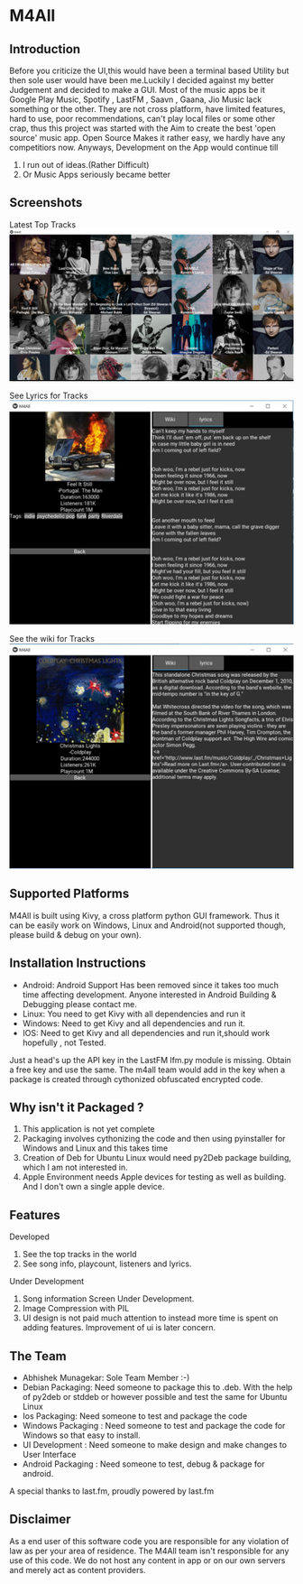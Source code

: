 M4All
=====

Introduction
------------
Before you criticize the UI,this would have been a terminal based Utility but then sole user would have been me.Luckily I decided against my better Judgement and decided to make a GUI. Most of the music apps be it Google Play Music, Spotify , LastFM , Saavn , Gaana, Jio Music lack something or the other. They are not cross platform, have limited features, hard to use, poor recommendations, can't play local files or some other crap, thus this project was started with the Aim to create the best 'open source' music app. Open Source Makes it rather easy, we hardly have any competitiors now. Anyways, Development on the App would continue till 
 1. I run out of ideas.(Rather Difficult)
 2. Or Music Apps seriously became better


Screenshots
------------
Latest Top Tracks
![Screenshot](https://github.com/munagekar/m4all/blob/master/toptrackscreen.jpg)

See Lyrics for Tracks
![Screenshot](https://github.com/munagekar/m4all/blob/master/songinfolyrics.jpg)

See the wiki for Tracks
![Screenshot](https://github.com/munagekar/m4all/blob/master/songinfowiki.jpg)


Supported Platforms
-------------------
M4All is built using Kivy, a cross platform python GUI framework. Thus it can be easily work on Windows, Linux and Android(not supported though, please build & debug on your own).

Installation Instructions
-------------------------

 - Android: Android Support Has been removed since it takes too much time affecting development. Anyone interested in Android Building & Debugging please contact me.
 - Linux: You need to get Kivy with all dependencies and run it
 - Windows: Need to get Kivy and all dependencies and run it.
 - IOS: Need to get Kivy and all dependencies and run it,should work hopefully , not Tested.
 
 Just a head's up the API key in the LastFM lfm.py module is missing. Obtain a free key and use the same. The m4all team would add in the key when a package is created through cythonized obfuscated encrypted code.
 
Why isn't it Packaged ?
-------------------------
 1. This application is not yet complete
 2. Packaging involves cythonizing the code and then using pyinstaller for Windows and Linux and this takes time
 3. Creation of Deb for Ubuntu Linux would need py2Deb package building, which I am not interested in.
 4. Apple Environment needs Apple devices for testing as well as building. And I don't own a single apple device.

Features
--------
Developed
 1. See the top tracks in the world
 2. See song info, playcount, listeners and lyrics.
 
Under Development
 1. Song information Screen Under Development.
 2. Image Compression with PIL
 3. UI design is not paid much attention to instead more time is spent on adding features. Improvement of ui is later concern.

The Team
--------

 - Abhishek Munagekar: Sole Team Member :-)
 - Debian Packaging: Need someone to package this to .deb. With the help of py2deb or stddeb or however possible and test the same for Ubuntu Linux
 - Ios Packaging: Need someone to test and package the code
 - Windows Packaging : Need someone to test and package the code for Windows so that easy to install.
 - UI Development : Need someone to make design and make changes to User Interface
 - Android Packaging : Need someone to test, debug & package for android.


A special thanks to last.fm, proudly powered by last.fm

Disclaimer
--------
As a end user of this software code you are responsible for any violation of law as per your area of residence. The M4All team isn't responsible for any use of this code. We do not host any content in app or on our own servers and merely act as content providers.


